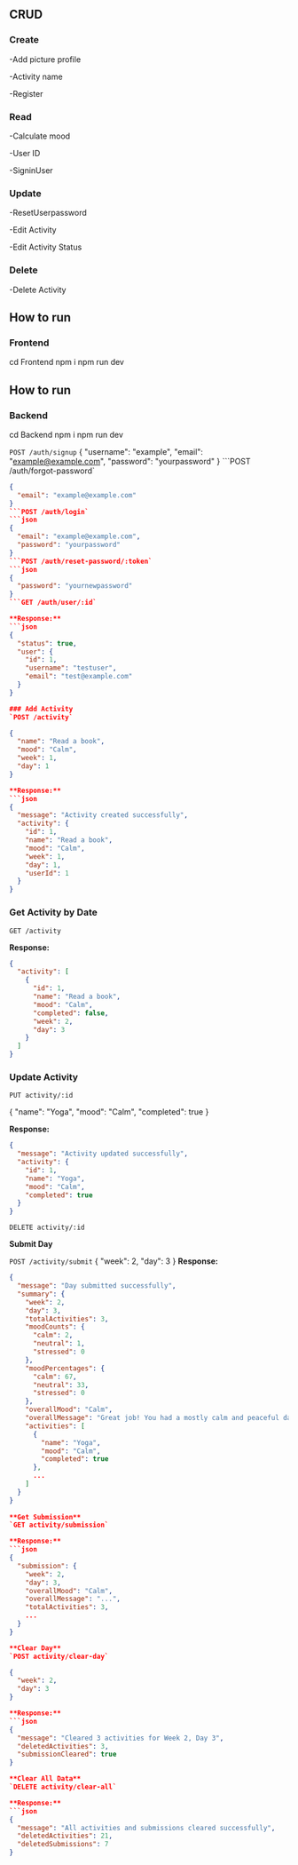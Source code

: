 ## CRUD
### Create
  -Add picture profile
  
  -Activity name
  
  -Register
  ### Read
  -Calculate mood
  
  -User ID
  
  -SigninUser
  ### Update
  -ResetUserpassword
  
  -Edit Activity

  -Edit Activity Status
  ### Delete
  -Delete Activity

## How to run
### Frontend

cd Frontend
npm i
npm run dev

## How to run
### Backend

cd Backend
npm i
npm run dev

`POST /auth/signup`
{
  "username": "example",
  "email": "example@example.com",
  "password": "yourpassword"
}
```POST /auth/forgot-password`
```json
{
  "email": "example@example.com"
}
```POST /auth/login`
```json
{
  "email": "example@example.com",
  "password": "yourpassword"
}
```POST /auth/reset-password/:token`
```json
{
  "password": "yournewpassword"
}
```GET /auth/user/:id`

**Response:**
```json
{
  "status": true,
  "user": {
    "id": 1,
    "username": "testuser",
    "email": "test@example.com"
  }
}

### Add Activity
`POST /activity`

{
  "name": "Read a book",
  "mood": "Calm",
  "week": 1,
  "day": 1
}

**Response:**
```json
{
  "message": "Activity created successfully",
  "activity": {
    "id": 1,
    "name": "Read a book",
    "mood": "Calm",
    "week": 1,
    "day": 1,
    "userId": 1
  }
}
```
### Get Activity by Date
`GET /activity`

**Response:**
```json
{
  "activity": [
    {
      "id": 1,
      "name": "Read a book",
      "mood": "Calm",
      "completed": false,
      "week": 2,
      "day": 3
    }
  ]
}
```
### Update Activity
`PUT activity/:id`

{
  "name": "Yoga",
  "mood": "Calm",
  "completed": true
}

**Response:**
```json
{
  "message": "Activity updated successfully",
  "activity": {
    "id": 1,
    "name": "Yoga",
    "mood": "Calm",
    "completed": true
  }
}
```

 `DELETE activity/:id`

**Submit Day**

`POST /activity/submit`
{
  "week": 2,
  "day": 3
}
**Response:**
```json
{
  "message": "Day submitted successfully",
  "summary": {
    "week": 2,
    "day": 3,
    "totalActivities": 3,
    "moodCounts": {
      "calm": 2,
      "neutral": 1,
      "stressed": 0
    },
    "moodPercentages": {
      "calm": 67,
      "neutral": 33,
      "stressed": 0
    },
    "overallMood": "Calm",
    "overallMessage": "Great job! You had a mostly calm and peaceful day.",
    "activities": [
      {
        "name": "Yoga",
        "mood": "Calm",
        "completed": true
      },
      ...
    ]
  }
}
 
**Get Submission**
`GET activity/submission`

**Response:**
```json
{
  "submission": {
    "week": 2,
    "day": 3,
    "overallMood": "Calm",
    "overallMessage": "...",
    "totalActivities": 3,
    ...
  }
}

**Clear Day**
`POST activity/clear-day`

{
  "week": 2,
  "day": 3
}

**Response:**
```json
{
  "message": "Cleared 3 activities for Week 2, Day 3",
  "deletedActivities": 3,
  "submissionCleared": true
}

**Clear All Data**
`DELETE activity/clear-all`

**Response:**
```json
{
  "message": "All activities and submissions cleared successfully",
  "deletedActivities": 21,
  "deletedSubmissions": 7
}
